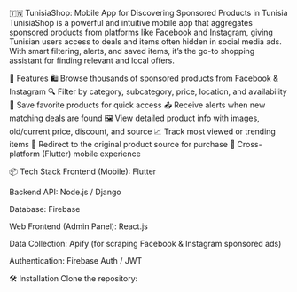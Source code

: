 🇹🇳 TunisiaShop: Mobile App for Discovering Sponsored Products in Tunisia
TunisiaShop is a powerful and intuitive mobile app that aggregates sponsored products from platforms like Facebook and Instagram, giving Tunisian users access to deals and items often hidden in social media ads. With smart filtering, alerts, and saved items, it’s the go-to shopping assistant for finding relevant and local offers.

🚀 Features
🛍️ Browse thousands of sponsored products from Facebook & Instagram
🔍 Filter by category, subcategory, price, location, and availability
📌 Save favorite products for quick access
📤 Receive alerts when new matching deals are found
🖼️ View detailed product info with images, old/current price, discount, and source
📈 Track most viewed or trending items
🔗 Redirect to the original product source for purchase
📱 Cross-platform (Flutter) mobile experience

📦 Tech Stack
Frontend (Mobile): Flutter

Backend API: Node.js / Django

Database: Firebase

Web Frontend (Admin Panel): React.js

Data Collection: Apify (for scraping Facebook & Instagram sponsored ads)

Authentication: Firebase Auth / JWT

🛠 Installation
Clone the repository:
